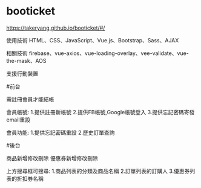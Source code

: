 # booticket

https://takeryang.github.io/booticket/#/

使用技術
HTML、CSS、JavaScript、Vue.js、Bootstrap、Sass、AJAX

相關技術
firebase、vue-axios、vue-loading-overlay、vee-validate、vue-the-mask、AOS



支援行動裝置

#前台

需註冊會員才能結帳

會員帳號:
1.提供註冊新帳號
2.提供FB帳號,Google帳號登入
3.提供忘記密碼寄發email重設

會員功能:
1.提供忘記密碼重設
2.歷史訂單查詢


#後台

商品新增修改刪除
優惠券新增修改刪除

上方搜尋框可搜尋:
1.商品列表的分類及商品名稱
2.訂單列表的訂購人
3.優惠券列表的折扣券名稱
